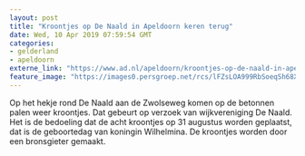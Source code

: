 ```yaml
---
layout: post
title: "Kroontjes op De Naald in Apeldoorn keren terug"
date: Wed, 10 Apr 2019 07:59:54 GMT
categories: 
- gelderland 
- apeldoorn 
externe_link: "https://www.ad.nl/apeldoorn/kroontjes-op-de-naald-in-apeldoorn-keren-terug~ab61e0dd/"
feature_image: "https://images0.persgroep.net/rcs/lFZsLOA999RbSoeqSh68XrayVig/diocontent/145224246/_fitwidth/400/?appId=21791a8992982cd8da851550a453bd7f&quality=0.7"
---
```


Op het hekje rond De Naald aan de Zwolseweg komen op de betonnen palen weer kroontjes. Dat gebeurt op verzoek van wijkvereniging De Naald. Het is de bedoeling dat de acht kroontjes op 31 augustus worden geplaatst, dat is de geboortedag van koningin Wilhelmina. De kroontjes worden door een bronsgieter gemaakt.
